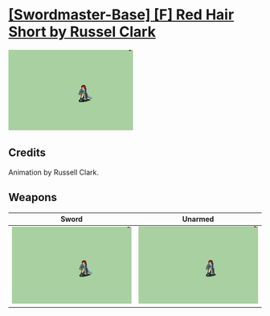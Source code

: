 # [\[Swordmaster-Base\] \[F\] Red Hair Short by Russel Clark](./)

<img src="./1.%20Sword/Sword_000.png" alt="[Swordmaster-Base] [F] Red Hair Short by Russel Clark standing" />

## Credits

Animation by Russell Clark.

## Weapons


|Sword |Unarmed |
|  :---: | :---: |
| <img alt="Sword animation" src="./1.%20Sword/Sword.gif" /> | <img alt="Unarmed animation" src="./8.%20Unarmed/Unarmed.gif" /> |
